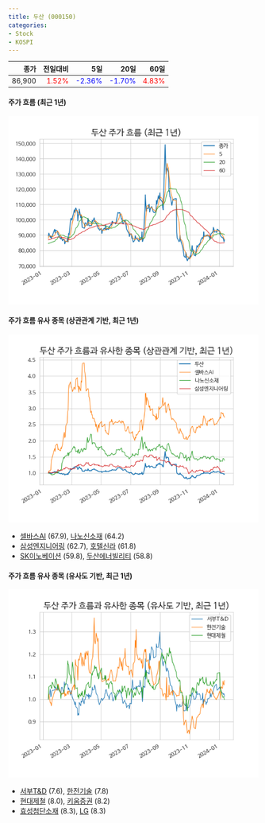 ```yaml
---
title: 두산 (000150)
categories:
- Stock
- KOSPI
---
```


|종가|전일대비|5일|20일|60일|
|---:|-------:|--:|---:|---:|
|86,900|<span style="color: red">1.52%</span>|<span style="color: blue">-2.36%</span>|<span style="color: blue">-1.70%</span>|<span style="color: red">4.83%</span>|

<!-- more -->

#### 주가 흐름 (최근 1년)
![000150](/assets/images/stock/000150.png)


#### 주가 흐름 유사 종목 (상관관계 기반, 최근 1년)
![000150](/assets/images/stock/000150_corr.png)
- [셀바스AI](/108860/) (67.9), [나노신소재](/121600/) (64.2)
- [삼성엔지니어링](/028050/) (62.7), [호텔신라](/008770/) (61.8)
- [SK이노베이션](/096770/) (59.8), [두산에너빌리티](/034020/) (58.8)


#### 주가 흐름 유사 종목 (유사도 기반, 최근 1년)
![000150](/assets/images/stock/000150_sim.png)
- [서부T&D](/006730/) (7.6), [한전기술](/052690/) (7.8)
- [현대제철](/004020/) (8.0), [키움증권](/039490/) (8.2)
- [효성첨단소재](/298050/) (8.3), [LG](/003550/) (8.3)